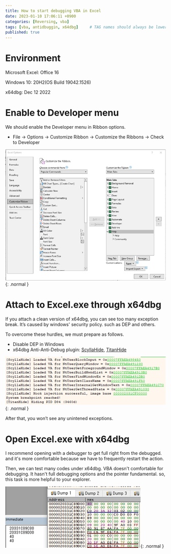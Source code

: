```yaml
---
title: How to start debugging VBA in Excel
date: 2023-01-10 17:06:11 +0900
categories: [Reversing, vba]
tags: [vba, antidbuggin, x64dbg]     # TAG names should always be lowercase
published: true
---
```



# Environment
Microsoft Excel: Office 16

Windows 10: 20H2(OS Build 19042.1526)

x64dbg: Dec 12 2022

# Enable to Developer menu

We should enable the Developer menu in Ribbon options.

- File → Options → Customize Ribbon → Customize the Ribbons → Check to Developer

![20230110-1](../_images/20230110-1.png){: .normal }


# Attach to Excel.exe through x64dbg

If you attach a clean version of x64dbg, you can see too many exception break. It’s caused by windows' security policy. such as DEP and others.

To overcome these hurdles, we must prepare as follows.

- Disable DEP in Windows
- x64dbg Anti-Anti-Debug plugin: [ScyllaHide](https://github.com/x64dbg/ScyllaHide), [TitanHide](https://github.com/mrexodia/TitanHide)

![20230110-2](../_images/20230110-2.png){: .normal }


After that, you won’t see any unintened exceptions.

# Open Excel.exe with x64dbg

I recommend opening with a debugger to get full right from the debugged. and it's more comfortable because we have to frequently restart the action.

Then, we can test many codes under x64dbg. VBA doesn't comfortable for debugging. It hasn't full debugging options and the pointer fundamental. so, this task is more helpful to your explorer.

![20230110-3](../_images/20230110-3.png){: .normal }
